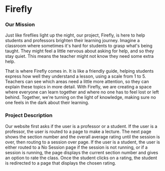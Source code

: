 # Firefly

### Our Mission
Just like fireflies light up the night, our project, Firefly, is here to help students and professors brighten their learning journey. Imagine a classroom where sometimes it's hard for students to grasp what's being taught. They might feel a little nervous about asking for help, and so they stay quiet. This means the teacher might not know they need some extra help.

That is where Firefly comes in. It is like a friendly guide, helping students express how well they understand a lesson, using a scale from 1 to 5. Teachers can see which areas need a little more attention, so they can explain these topics in more detail. With Firefly, we are creating a space where everyone can learn together and where no one has to feel lost or left behind. Together, we're turning on the light of knowledge, making sure no one feels in the dark about their learning.

### Project Description
Our website first asks if the user is a professor or a student. If the user is a professor, the user is routed to a page to make a lecture. The next page shows the section number and the overall average rating until the session is over, then routing to a session over page. If the user is a student, the user is either routed to a No Session page if the session is not running, or if a session is running, the page displays the current section number and gives an option to rate the class. Once the student clicks on a rating, the student is redirected to a page that displays the chosen rating.
